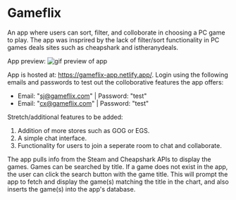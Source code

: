 # Gameflix

An app where users can sort, filter, and colloborate in choosing a PC game to play. The app was insprired by the lack of filter/sort functionality in PC games deals sites such as cheapshark and istheranydeals.


App preview:
![gif preview of app](https://github.com/sjngplus/Gameflix/blob/main/frontend-client/docs/gameflix%20preview.gif?raw=true)


 App is hosted at: https://gameflix-app.netlify.app/. Login using the following emails and passwords to test out the colloborative features the app offers:
 
 * Email: "sj@gameflix.com" | Password: "test"
 * Email: "cx@gameflix.com" | Password: "test"


Stretch/additional features to be added:

1. Addition of more stores such as GOG or EGS.
1. A simple chat interface.
1. Functionality for users to join a seperate room to chat and collaborate.


The app pulls info from the Steam and Cheapshark APIs to display the games. Games can be searched by title. If a game does not exist in the app, the user can click the search button with the game title. This will prompt the app to fetch and display the game(s) matching the title in the chart, and also inserts the game(s) into the app's database.
